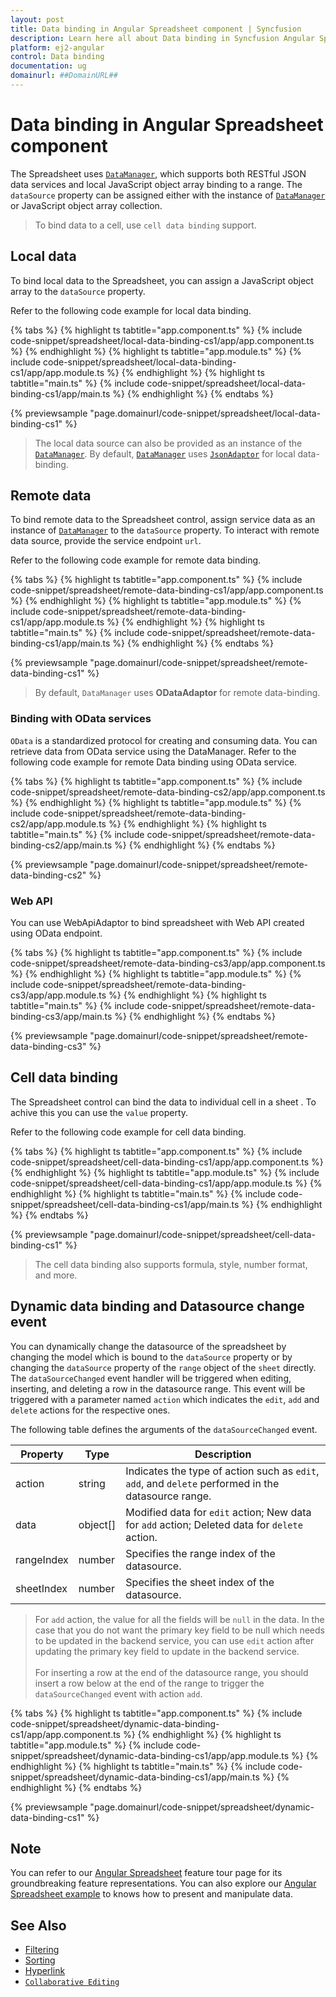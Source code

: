 ```yaml
---
layout: post
title: Data binding in Angular Spreadsheet component | Syncfusion
description: Learn here all about Data binding in Syncfusion Angular Spreadsheet component of Syncfusion Essential JS 2 and more.
platform: ej2-angular
control: Data binding 
documentation: ug
domainurl: ##DomainURL##
---
```


# Data binding in Angular Spreadsheet component

The Spreadsheet uses [`DataManager`](../data), which supports both RESTful JSON data services and local JavaScript object array binding to a range. The `dataSource` property can be assigned either with the instance of [`DataManager`](../data) or JavaScript object array collection.

> To bind data to a cell, use `cell data binding` support.

## Local data

To bind local data to the Spreadsheet, you can assign a JavaScript object array to the `dataSource` property.

Refer to the following code example for local data binding.

{% tabs %}
{% highlight ts tabtitle="app.component.ts" %}
{% include code-snippet/spreadsheet/local-data-binding-cs1/app/app.component.ts %}
{% endhighlight %}
{% highlight ts tabtitle="app.module.ts" %}
{% include code-snippet/spreadsheet/local-data-binding-cs1/app/app.module.ts %}
{% endhighlight %}
{% highlight ts tabtitle="main.ts" %}
{% include code-snippet/spreadsheet/local-data-binding-cs1/app/main.ts %}
{% endhighlight %}
{% endtabs %}
  
{% previewsample "page.domainurl/code-snippet/spreadsheet/local-data-binding-cs1" %}

> The local data source can also be provided as an instance of the [`DataManager`](../data). By default, [`DataManager`](../data) uses [`JsonAdaptor`](../data/adaptors/#json-adaptor) for local data-binding.

## Remote data

To bind remote data to the Spreadsheet control, assign service data as an instance of [`DataManager`](../data) to the `dataSource` property. To interact with remote data source, provide the service endpoint `url`.

Refer to the following code example for remote data binding.

{% tabs %}
{% highlight ts tabtitle="app.component.ts" %}
{% include code-snippet/spreadsheet/remote-data-binding-cs1/app/app.component.ts %}
{% endhighlight %}
{% highlight ts tabtitle="app.module.ts" %}
{% include code-snippet/spreadsheet/remote-data-binding-cs1/app/app.module.ts %}
{% endhighlight %}
{% highlight ts tabtitle="main.ts" %}
{% include code-snippet/spreadsheet/remote-data-binding-cs1/app/main.ts %}
{% endhighlight %}
{% endtabs %}
  
{% previewsample "page.domainurl/code-snippet/spreadsheet/remote-data-binding-cs1" %}

> By default, `DataManager` uses **ODataAdaptor** for remote data-binding.

### Binding with OData services

`OData` is a standardized protocol for creating and consuming data. You can retrieve data from OData service using the DataManager. Refer to the following code example for remote Data binding using OData service.

{% tabs %}
{% highlight ts tabtitle="app.component.ts" %}
{% include code-snippet/spreadsheet/remote-data-binding-cs2/app/app.component.ts %}
{% endhighlight %}
{% highlight ts tabtitle="app.module.ts" %}
{% include code-snippet/spreadsheet/remote-data-binding-cs2/app/app.module.ts %}
{% endhighlight %}
{% highlight ts tabtitle="main.ts" %}
{% include code-snippet/spreadsheet/remote-data-binding-cs2/app/main.ts %}
{% endhighlight %}
{% endtabs %}
  
{% previewsample "page.domainurl/code-snippet/spreadsheet/remote-data-binding-cs2" %}

### Web API

You can use WebApiAdaptor to bind spreadsheet with Web API created using OData endpoint.

{% tabs %}
{% highlight ts tabtitle="app.component.ts" %}
{% include code-snippet/spreadsheet/remote-data-binding-cs3/app/app.component.ts %}
{% endhighlight %}
{% highlight ts tabtitle="app.module.ts" %}
{% include code-snippet/spreadsheet/remote-data-binding-cs3/app/app.module.ts %}
{% endhighlight %}
{% highlight ts tabtitle="main.ts" %}
{% include code-snippet/spreadsheet/remote-data-binding-cs3/app/main.ts %}
{% endhighlight %}
{% endtabs %}
  
{% previewsample "page.domainurl/code-snippet/spreadsheet/remote-data-binding-cs3" %}

## Cell data binding

The Spreadsheet control can bind the data to individual cell in a sheet . To achive this you can use the
`value` property.

Refer to the following code example for cell data binding.

{% tabs %}
{% highlight ts tabtitle="app.component.ts" %}
{% include code-snippet/spreadsheet/cell-data-binding-cs1/app/app.component.ts %}
{% endhighlight %}
{% highlight ts tabtitle="app.module.ts" %}
{% include code-snippet/spreadsheet/cell-data-binding-cs1/app/app.module.ts %}
{% endhighlight %}
{% highlight ts tabtitle="main.ts" %}
{% include code-snippet/spreadsheet/cell-data-binding-cs1/app/main.ts %}
{% endhighlight %}
{% endtabs %}
  
{% previewsample "page.domainurl/code-snippet/spreadsheet/cell-data-binding-cs1" %}

> The cell data binding also supports formula, style, number format, and more.

## Dynamic data binding and Datasource change event

You can dynamically change the datasource of the spreadsheet by changing the model which is bound to the `dataSource` property or by changing the `dataSource` property of the `range` object of the `sheet` directly. The `dataSourceChanged` event handler will be triggered when editing, inserting, and deleting a row in the datasource range. This event will be triggered with a parameter named `action` which indicates the `edit`, `add` and `delete` actions for the respective ones.

The following table defines the arguments of the `dataSourceChanged` event.

| Property | Type | Description |
|-----|-----|-------|
| action | string | Indicates the type of action such as `edit`, `add`, and `delete` performed in the datasource range. |
| data | object[] | Modified data for `edit` action; New data for `add` action; Deleted data for `delete` action. |
| rangeIndex | number | Specifies the range index of the datasource. |
| sheetIndex | number | Specifies the sheet index of the datasource. |

> For `add` action, the value for all the fields will be `null` in the data. In the case that you do not want the primary key field to be null which needs to be updated in the backend service, you can use `edit` action after updating the primary key field to update in the backend service. <br><br>
> For inserting a row at the end of the datasource range, you should insert a row below at the end of the range to trigger the `dataSourceChanged` event with action `add`.

{% tabs %}
{% highlight ts tabtitle="app.component.ts" %}
{% include code-snippet/spreadsheet/dynamic-data-binding-cs1/app/app.component.ts %}
{% endhighlight %}
{% highlight ts tabtitle="app.module.ts" %}
{% include code-snippet/spreadsheet/dynamic-data-binding-cs1/app/app.module.ts %}
{% endhighlight %}
{% highlight ts tabtitle="main.ts" %}
{% include code-snippet/spreadsheet/dynamic-data-binding-cs1/app/main.ts %}
{% endhighlight %}
{% endtabs %}
  
{% previewsample "page.domainurl/code-snippet/spreadsheet/dynamic-data-binding-cs1" %}

## Note

You can refer to our [Angular Spreadsheet](https://www.syncfusion.com/angular-ui-components/angular-spreadsheet) feature tour page for its groundbreaking feature representations. You can also explore our [Angular Spreadsheet example](https://ej2.syncfusion.com/angular/demos/#/material/spreadsheet/default) to knows how to present and manipulate data.

## See Also

* [Filtering](./filter)
* [Sorting](./sort)
* [Hyperlink](./link)
* [`Collaborative Editing`](use-cases/collaborative-editing)